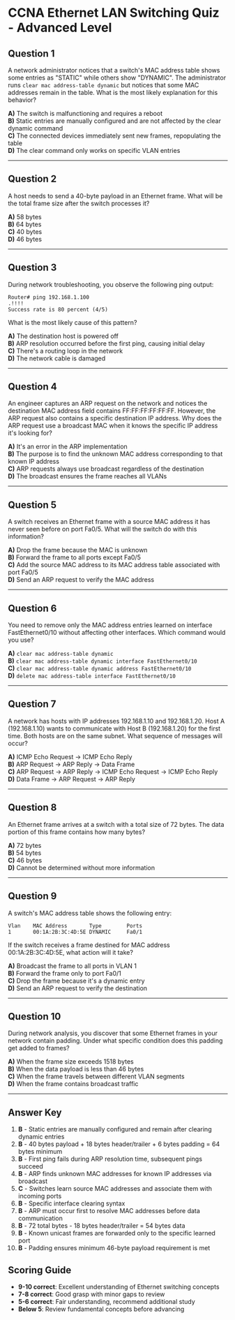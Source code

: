 # CCNA Ethernet LAN Switching Quiz - Advanced Level

## Question 1
A network administrator notices that a switch's MAC address table shows some entries as "STATIC" while others show "DYNAMIC". The administrator runs `clear mac address-table dynamic` but notices that some MAC addresses remain in the table. What is the most likely explanation for this behavior?

**A)** The switch is malfunctioning and requires a reboot  
**B)** Static entries are manually configured and are not affected by the clear dynamic command  
**C)** The connected devices immediately sent new frames, repopulating the table  
**D)** The clear command only works on specific VLAN entries  

---

## Question 2
A host needs to send a 40-byte payload in an Ethernet frame. What will be the total frame size after the switch processes it?

**A)** 58 bytes  
**B)** 64 bytes  
**C)** 40 bytes  
**D)** 46 bytes  

---

## Question 3
During network troubleshooting, you observe the following ping output:
```
Router# ping 192.168.1.100
.!!!!
Success rate is 80 percent (4/5)
```
What is the most likely cause of this pattern?

**A)** The destination host is powered off  
**B)** ARP resolution occurred before the first ping, causing initial delay  
**C)** There's a routing loop in the network  
**D)** The network cable is damaged  

---

## Question 4
An engineer captures an ARP request on the network and notices the destination MAC address field contains FF:FF:FF:FF:FF:FF. However, the ARP request also contains a specific destination IP address. Why does the ARP request use a broadcast MAC when it knows the specific IP address it's looking for?

**A)** It's an error in the ARP implementation  
**B)** The purpose is to find the unknown MAC address corresponding to that known IP address  
**C)** ARP requests always use broadcast regardless of the destination  
**D)** The broadcast ensures the frame reaches all VLANs  

---

## Question 5
A switch receives an Ethernet frame with a source MAC address it has never seen before on port Fa0/5. What will the switch do with this information?

**A)** Drop the frame because the MAC is unknown  
**B)** Forward the frame to all ports except Fa0/5  
**C)** Add the source MAC address to its MAC address table associated with port Fa0/5  
**D)** Send an ARP request to verify the MAC address  

---

## Question 6
You need to remove only the MAC address entries learned on interface FastEthernet0/10 without affecting other interfaces. Which command would you use?

**A)** `clear mac address-table dynamic`  
**B)** `clear mac address-table dynamic interface FastEthernet0/10`  
**C)** `clear mac address-table dynamic address FastEthernet0/10`  
**D)** `delete mac address-table interface FastEthernet0/10`  

---

## Question 7
A network has hosts with IP addresses 192.168.1.10 and 192.168.1.20. Host A (192.168.1.10) wants to communicate with Host B (192.168.1.20) for the first time. Both hosts are on the same subnet. What sequence of messages will occur?

**A)** ICMP Echo Request → ICMP Echo Reply  
**B)** ARP Request → ARP Reply → Data Frame  
**C)** ARP Request → ARP Reply → ICMP Echo Request → ICMP Echo Reply  
**D)** Data Frame → ARP Request → ARP Reply  

---

## Question 8
An Ethernet frame arrives at a switch with a total size of 72 bytes. The data portion of this frame contains how many bytes?

**A)** 72 bytes  
**B)** 54 bytes  
**C)** 46 bytes  
**D)** Cannot be determined without more information  

---

## Question 9
A switch's MAC address table shows the following entry:
```
Vlan    MAC Address       Type        Ports
1       00:1A:2B:3C:4D:5E DYNAMIC     Fa0/1
```
If the switch receives a frame destined for MAC address 00:1A:2B:3C:4D:5E, what action will it take?

**A)** Broadcast the frame to all ports in VLAN 1  
**B)** Forward the frame only to port Fa0/1  
**C)** Drop the frame because it's a dynamic entry  
**D)** Send an ARP request to verify the destination  

---

## Question 10
During network analysis, you discover that some Ethernet frames in your network contain padding. Under what specific condition does this padding get added to frames?

**A)** When the frame size exceeds 1518 bytes  
**B)** When the data payload is less than 46 bytes  
**C)** When the frame travels between different VLAN segments  
**D)** When the frame contains broadcast traffic  

---

## Answer Key

1. **B** - Static entries are manually configured and remain after clearing dynamic entries
2. **B** - 40 bytes payload + 18 bytes header/trailer + 6 bytes padding = 64 bytes minimum
3. **B** - First ping fails during ARP resolution time, subsequent pings succeed
4. **B** - ARP finds unknown MAC addresses for known IP addresses via broadcast
5. **C** - Switches learn source MAC addresses and associate them with incoming ports
6. **B** - Specific interface clearing syntax
7. **B** - ARP must occur first to resolve MAC addresses before data communication
8. **B** - 72 total bytes - 18 bytes header/trailer = 54 bytes data
9. **B** - Known unicast frames are forwarded only to the specific learned port
10. **B** - Padding ensures minimum 46-byte payload requirement is met

## Scoring Guide
- **9-10 correct**: Excellent understanding of Ethernet switching concepts
- **7-8 correct**: Good grasp with minor gaps to review
- **5-6 correct**: Fair understanding, recommend additional study
- **Below 5**: Review fundamental concepts before advancing
